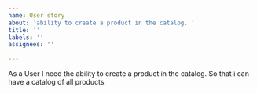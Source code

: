 ```yaml
---
name: User story
about: 'ability to create a product in the catalog. '
title: ''
labels: ''
assignees: ''

---
```


As a User 
I need the ability to create a product in the catalog. 
So that i can have a catalog of all products
